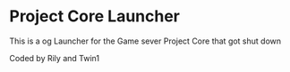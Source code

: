 # Project Core Launcher

This is a og Launcher for the Game sever Project Core that got shut down

Coded by Rily and Twin1

